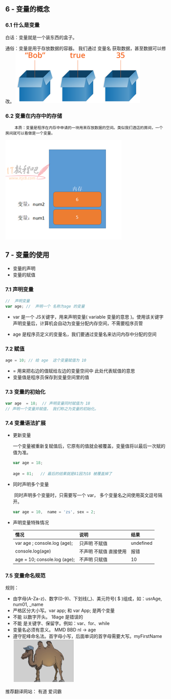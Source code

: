 

## 6 - 变量的概念

### 6.1 什么是变量

白话：变量就是一个装东西的盒子。

通俗：变量是用于存放数据的容器。 我们通过 变量名 获取数据，甚至数据可以修改。
![](images01\图片13.png)

### 6.2 变量在内存中的存储

		本质：变量是程序在内存中申请的一块用来存放数据的空间。类似我们酒店的房间，一个房间就可以看做是一个变量。  

![](images01\图片14.png)

## 7 - 变量的使用

- 变量的声明   
- 变量的赋值 

### 7.1 声明变量

```javascript
//  声明变量  
var age; //  声明一个 名称为age 的变量     
```

- var 是一个 JS关键字，用来声明变量( variable 变量的意思 )。使用该关键字声明变量后，计算机会自动为变量分配内存空间，不需要程序员管

- age 是程序员定义的变量名，我们要通过变量名来访问内存中分配的空间

### 7.2 赋值

```javascript
age = 10; // 给 age  这个变量赋值为 10          
```

- = 用来把右边的值赋给左边的变量空间中   此处代表赋值的意思
- 变量值是程序员保存到变量空间里的值

### 7.3 变量的初始化

```js
var age  = 18;  // 声明变量同时赋值为 18
// 声明一个变量并赋值， 我们称之为变量的初始化。
```

### 7.4 变量语法扩展

- 更新变量

  ​		一个变量被重新复赋值后，它原有的值就会被覆盖，变量值将以最后一次赋的值为准。

  ```js
  var age = 18;
  
  age = 81;   // 最后的结果就是81因为18 被覆盖掉了          
  ```

- 同时声明多个变量

  ​		同时声明多个变量时，只需要写一个 var， 多个变量名之间使用英文逗号隔开。

  ```js
  var age = 10,  name = 'zs', sex = 2;       
  ```

- 声明变量特殊情况

  | 情况                           | 说明                    | 结果      |
  | ------------------------------ | ----------------------- | --------- |
  | var  age ; console.log (age);  | 只声明 不赋值           | undefined |
  | console.log(age)               | 不声明 不赋值  直接使用 | 报错      |
  | age   = 10; console.log (age); | 不声明   只赋值         | 10        |

### 7.5 变量命名规范

规则：

- 由字母(A-Za-z)、数字(0-9)、下划线(_)、美元符号( $ )组成，如：usrAge, num01, _name
- 严格区分大小写。var app; 和 var App; 是两个变量
- 不能 以数字开头。  18age   是错误的
- 不能 是关键字、保留字。例如：var、for、while
- 变量名必须有意义。 MMD   BBD        nl   →     age  
- 遵守驼峰命名法。首字母小写，后面单词的首字母需要大写。myFirstName![](images01\图片15.png)

推荐翻译网站： 有道    爱词霸

